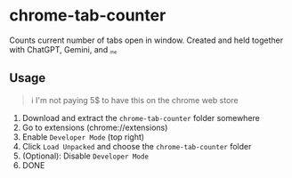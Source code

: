 # chrome-tab-counter
Counts current number of tabs open in window. Created and held together with ChatGPT, Gemini, and <sub><sup><sub>me</sub></sup><sub>

## Usage
> :information_source: I'm not paying 5$ to have this on the chrome web store 

1. Download and extract the `chrome-tab-counter` folder somewhere 
2. Go to extensions (chrome://extensions)
3. Enable `Developer Mode` (top right)
4. Click `Load Unpacked` and choose the `chrome-tab-counter` folder
5. (Optional): Disable `Developer Mode`
6. DONE